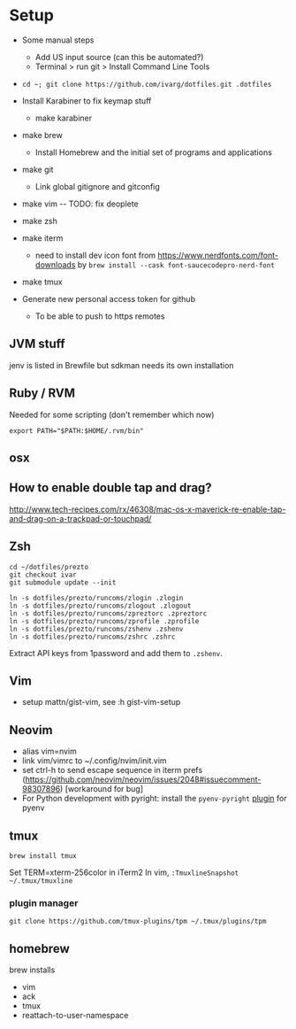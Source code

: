 # Setup

- Some manual steps
    - Add US input source (can this be automated?)
    - Terminal > run git > Install Command Line Tools

- `cd ~; git clone https://github.com/ivarg/dotfiles.git .dotfiles`

- Install Karabiner to fix keymap stuff
    - make karabiner

- make brew
    - Install Homebrew and the initial set of programs and applications

- make git
    - Link global gitignore and gitconfig

- make vim
-- TODO: fix deoplete

- make zsh

- make iterm
    - need to install dev icon font from https://www.nerdfonts.com/font-downloads by `brew install --cask font-saucecodepro-nerd-font`

- make tmux

- Generate new personal access token for github
    - To be able to push to https remotes


## JVM stuff

jenv is listed in Brewfile but sdkman needs its own installation


## Ruby / RVM

Needed for some scripting (don't remember which now)

```
export PATH="$PATH:$HOME/.rvm/bin"
```

## osx

## How to enable double tap and drag?

http://www.tech-recipes.com/rx/46308/mac-os-x-maverick-re-enable-tap-and-drag-on-a-trackpad-or-touchpad/

## Zsh

```
cd ~/dotfiles/prezto
git checkout ivar
git submodule update --init

ln -s dotfiles/prezto/runcoms/zlogin .zlogin
ln -s dotfiles/prezto/runcoms/zlogout .zlogout
ln -s dotfiles/prezto/runcoms/zpreztorc .zpreztorc
ln -s dotfiles/prezto/runcoms/zprofile .zprofile
ln -s dotfiles/prezto/runcoms/zshenv .zshenv
ln -s dotfiles/prezto/runcoms/zshrc .zshrc
```

Extract API keys from 1password and add them to `.zshenv`.

## Vim

- setup mattn/gist-vim, see :h gist-vim-setup

## Neovim

- alias vim=nvim
- link vim/vimrc to ~/.config/nvim/init.vim
- set ctrl-h to send escape sequence in iterm prefs (https://github.com/neovim/neovim/issues/2048#issuecomment-98307896) [workaround for bug]
- For Python development with pyright: install the `pyenv-pyright` [plugin](https://github.com/alefpereira/pyenv-pyright) for pyenv

## tmux

`brew install tmux`

Set TERM=xterm-256color in iTerm2
In vim, `:TmuxlineSnapshot ~/.tmux/tmuxline`

### plugin manager

`git clone https://github.com/tmux-plugins/tpm ~/.tmux/plugins/tpm`

## homebrew

brew installs
- vim
- ack
- tmux
- reattach-to-user-namespace

